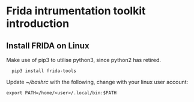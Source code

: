 # Frida intrumentation toolkit introduction

## Install FRIDA on Linux 

Make use of pip3 to utilise python3, since python2 has retired. 

```
  pip3 install frida-tools
```

Update *~/bashrc* with the following, change <user> with your linux user account:

```
export PATH=/home/<user>/.local/bin:$PATH
```
